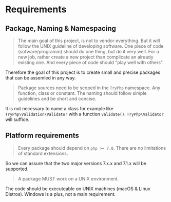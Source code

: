 # Requirements

## Package, Naming & Namespacing

> The main goal of this project, is not to vendor everything. But it will follow the UNIX guideline of developing software. One piece of code (sofware/programm) should do one thing, but do it very well. For a new job, rather create a new project than complicate an already existing one. And every piece of code should "play well with others".

Therefore the goal of this project is to create small and precise packages that can be assemled in any way. 

> Package sources need to be scoped in the `TryPhp` namespace. Any function, class or constant. The naming should follow simple guidelines and be short and concise.

It is not necessary to name a class for example like `TryPhp\Validation\Validator` with a function `validate()`. `TryPhp\Validator` will suffice.

## Platform requirements

> Every package should depend on `php >= 7.0`. There are no limitations of standard extensions.

So we can assure that the two major versions 7.x.x and 7.1.x will be supported. 

> A package MUST work on a UNIX environment.

The code should be executeable on UNIX machines (macOS & Linux Distros). Windows is a plus, not a main requirement.